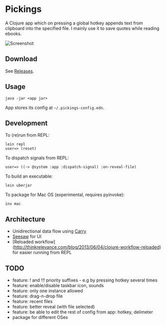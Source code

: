 # Pickings

A Clojure app which on pressing a global hotkey appends text from clipboard into the specified file.
I mainly use it to save quotes while reading ebooks.

![Screenshot](http://i.imgur.com/2aGvNmA.png)

## Download

See [Releases](https://github.com/metametadata/pickings/releases).

## Usage

    java -jar <app jar>
    
App stores its config at `~/.pickings-config.edn`.

## Development

To (re)run from REPL:

    lein repl
    user=> (reset)

To dispatch signals from REPL:

    user=> ((-> @system :app :dispatch-signal) :on-reveal-file)

To build an executable:

    lein uberjar

To package for Mac OS (experimental, requires pyinvoke):

    inv mac
    
## Architecture

- Unidirectional data flow using [Carry](https://github.com/metametadata/carry/)
- [Seesaw](https://github.com/daveray/seesaw) for UI
- [Reloaded workflow] (http://thinkrelevance.com/blog/2013/06/04/clojure-workflow-reloaded) for easier running from REPL

## TODO
- feature: ! and !!! priority suffixes - e.g by pressing hotkey several times
- feature: enable/disable taskbar icon, sounds
- feature: only one instance allowed
- feature: drag-n-drop file
- feature: recent files
- feature: better reveal (with file selected)
- feature: be able to edit the rest of config from app: hotkey, delimeter
- package for different OSes
